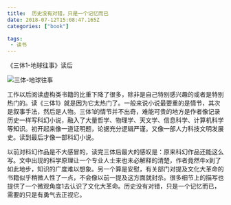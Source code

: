 ```yaml
---
title:  历史没有对错，只是一个记忆而已
date: 2018-07-12T15:08:47.165Z
categories: ["book"]

tags: 
 - 读书
---
```


《三体1-地球往事》读后


![三体-地球往事](https://i.loli.net/2018/07/12/5b47773ce8706.jpg)

工作以后阅读虚构类书籍的比重下降了很多，除非是自己特别感兴趣的或者是特别热门的。读《三体1》就是因为它太热门了。一般来说小说最要重的是情节，其次是叙事手法，然后是人物。三体1的情节并不出奇，难能可贵的地方是作者像记录历史一样写科幻小说，融入了大量哲学、物理学、天文学、信息科学、计算机科学等知识。初开起来像一道证明题，论据充分逻辑严谨。又像一部人力科技文明发展史。读到最后才像一部科幻小说。

以前对科幻作品是不大感冒的，读完三体后最大的感叹是：原来科幻作品还能这么写。文中出现的科学原理让一个专业人士来也未必解释的清楚，作者竟然牛x到了如此地步，知识的广度难以想象。另一个算是安慰，有关部门对提及文化大革命的书籍似乎稍微人性了一点，不会像以前一提及这方面就封杀。很多细节上的描写也提供了一个微观角度1去认识了文化大革命。历史没有对错，只是一个记忆而已，需要的只是有勇气去正视它。